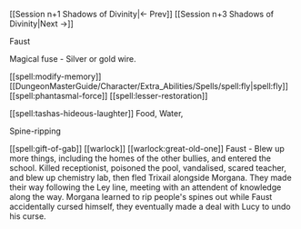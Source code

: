 [[Session n+1 Shadows of Divinity|<- Prev]]
[[Session n+3 Shadows of Divinity|Next ->]]

Faust


Magical fuse - Silver or gold wire.

[[spell:modify-memory]]
[[DungeonMasterGuide/Character/Extra_Abilities/Spells/spell:fly|spell:fly]]
[[spell:phantasmal-force]]
[[spell:lesser-restoration]]

[[spell:tashas-hideous-laughter]]
Food, Water, 


Spine-ripping

[[spell:gift-of-gab]]
[[warlock]]
[[warlock:great-old-one]]
Faust - Blew up more things, including the homes of the other bullies, and entered the school. Killed receptionist, poisoned the pool, vandalised, scared teacher, and blew up chemistry lab, then fled Trixail alongside Morgana. They made their way following the Ley line, meeting with an attendent of knowledge along the way. Morgana learned to rip people's spines out while Faust accidentally cursed himself, they eventually made a deal with Lucy to undo his curse.